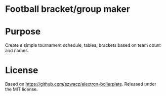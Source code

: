 Football bracket/group maker
==============

# Purpose
Create a simple tournament schedule, tables, brackets based on team count and names.

# License

Based on https://github.com/szwacz/electron-boilerplate.
Released under the MIT license.
